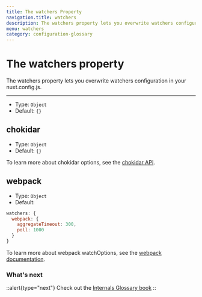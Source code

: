 ```yaml
---
title: The watchers Property
navigation.title: watchers
description: The watchers property lets you overwrite watchers configuration in your nuxt.config.js.
menu: watchers
category: configuration-glossary
---
```


# The watchers property

The watchers property lets you overwrite watchers configuration in your nuxt.config.js.

---

- Type: `Object`
- Default: `{}`

## chokidar

- Type: `Object`
- Default: `{}`

To learn more about chokidar options, see the [chokidar API](https://github.com/paulmillr/chokidar#api).

## webpack

- Type: `Object`
- Default:

```js
watchers: {
  webpack: {
    aggregateTimeout: 300,
    poll: 1000
  }
}
```

To learn more about webpack watchOptions, see the [webpack documentation](https://webpack.js.org/configuration/watch/#watchoptions).

### What's next

::alert{type="next"}
Check out the [Internals Glossary book](/docs/internals-glossary/$nuxt)
::
